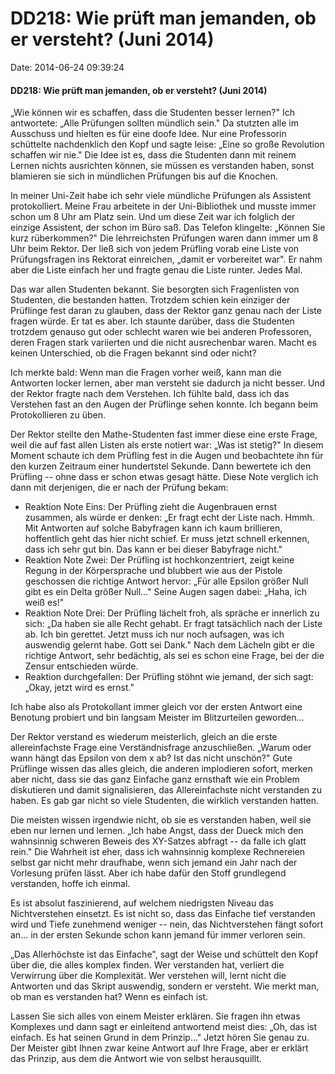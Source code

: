 DD218: Wie prüft man jemanden, ob er versteht? (Juni 2014)
==========================================================

Date: 2014-06-24 09:39:24

#### DD218: Wie prüft man jemanden, ob er versteht? (Juni 2014)

„Wie können wir es schaffen, dass die Studenten besser lernen?" Ich
antwortete: „Alle Prüfungen sollten mündlich sein." Da stutzten alle im
Ausschuss und hielten es für eine doofe Idee. Nur eine Professorin
schüttelte nachdenklich den Kopf und sagte leise: „Eine so große
Revolution schaffen wir nie." Die Idee ist es, dass die Studenten dann
mit reinem Lernen nichts ausrichten können, sie müssen es verstanden
haben, sonst blamieren sie sich in mündlichen Prüfungen bis auf die
Knochen.

In meiner Uni-Zeit habe ich sehr viele mündliche Prüfungen als Assistent
protokolliert. Meine Frau arbeitete in der Uni-Bibliothek und musste
immer schon um 8 Uhr am Platz sein. Und um diese Zeit war ich folglich
der einzige Assistent, der schon im Büro saß. Das Telefon klingelte:
„Können Sie kurz rüberkommen?" Die lehrreichsten Prüfungen waren dann
immer um 8 Uhr beim Rektor. Der ließ sich von jedem Prüfling vorab eine
Liste von Prüfungsfragen ins Rektorat einreichen, „damit er vorbereitet
war". Er nahm aber die Liste einfach her und fragte genau die Liste
runter. Jedes Mal.

Das war allen Studenten bekannt. Sie besorgten sich Fragenlisten von
Studenten, die bestanden hatten. Trotzdem schien kein einziger der
Prüflinge fest daran zu glauben, dass der Rektor ganz genau nach der
Liste fragen würde. Er tat es aber. Ich staunte darüber, dass die
Studenten trotzdem genauso gut oder schlecht waren wie bei anderen
Professoren, deren Fragen stark variierten und die nicht ausrechenbar
waren. Macht es keinen Unterschied, ob die Fragen bekannt sind oder
nicht?

Ich merkte bald: Wenn man die Fragen vorher weiß, kann man die Antworten
locker lernen, aber man versteht sie dadurch ja nicht besser. Und der
Rektor fragte nach dem Verstehen. Ich fühlte bald, dass ich das
Verstehen fast an den Augen der Prüflinge sehen konnte. Ich begann beim
Protokollieren zu üben.

Der Rektor stellte den Mathe-Studenten fast immer diese eine erste
Frage, weil die auf fast allen Listen als erste notiert war: „Was ist
stetig?" In diesem Moment schaute ich dem Prüfling fest in die Augen und
beobachtete ihn für den kurzen Zeitraum einer hundertstel Sekunde. Dann
bewertete ich den Prüfling -- ohne dass er schon etwas gesagt hätte.
Diese Note verglich ich dann mit derjenigen, die er nach der Prüfung
bekam:

-   Reaktion Note Eins: Der Prüfling zieht die Augenbrauen ernst
    zusammen, als würde er denken: „Er fragt echt der Liste nach. Hmmh.
    Mit Antworten auf solche Babyfragen kann ich kaum brillieren,
    hoffentlich geht das hier nicht schief. Er muss jetzt schnell
    erkennen, dass ich sehr gut bin. Das kann er bei dieser Babyfrage
    nicht."
-   Reaktion Note Zwei: Der Prüfling ist hochkonzentriert, zeigt keine
    Regung in der Körpersprache und blubbert wie aus der Pistole
    geschossen die richtige Antwort hervor: „Für alle Epsilon größer
    Null gibt es ein Delta größer Null..." Seine Augen sagen dabei:
    „Haha, ich weiß es!"
-   Reaktion Note Drei: Der Prüfling lächelt froh, als spräche er
    innerlich zu sich: „Da haben sie alle Recht gehabt. Er fragt
    tatsächlich nach der Liste ab. Ich bin gerettet. Jetzt muss ich nur
    noch aufsagen, was ich auswendig gelernt habe. Gott sei Dank." Nach
    dem Lächeln gibt er die richtige Antwort, sehr bedächtig, als sei es
    schon eine Frage, bei der die Zensur entschieden würde.
-   Reaktion durchgefallen: Der Prüfling stöhnt wie jemand, der sich
    sagt: „Okay, jetzt wird es ernst."

Ich habe also als Protokollant immer gleich vor der ersten Antwort eine
Benotung probiert und bin langsam Meister im Blitzurteilen geworden...

Der Rektor verstand es wiederum meisterlich, gleich an die erste
allereinfachste Frage eine Verständnisfrage anzuschließen. „Warum oder
wann hängt das Epsilon von dem x ab? Ist das nicht unschön?" Gute
Prüflinge wissen das alles gleich, die anderen implodieren sofort,
merken aber nicht, dass sie das ganz Einfache ganz ernsthaft wie ein
Problem diskutieren und damit signalisieren, das Allereinfachste nicht
verstanden zu haben. Es gab gar nicht so viele Studenten, die wirklich
verstanden hatten.

Die meisten wissen irgendwie nicht, ob sie es verstanden haben, weil sie
eben nur lernen und lernen. „Ich habe Angst, dass der Dueck mich den
wahnsinnig schweren Beweis des XY-Satzes abfragt -- da falle ich glatt
rein." Die Wahrheit ist eher, dass ich wahnsinnig komplexe Rechnereien
selbst gar nicht mehr draufhabe, wenn sich jemand ein Jahr nach der
Vorlesung prüfen lässt. Aber ich habe dafür den Stoff grundlegend
verstanden, hoffe ich einmal.

Es ist absolut faszinierend, auf welchem niedrigsten Niveau das
Nichtverstehen einsetzt. Es ist nicht so, dass das Einfache tief
verstanden wird und Tiefe zunehmend weniger -- nein, das Nichtverstehen
fängt sofort an... in der ersten Sekunde schon kann jemand für immer
verloren sein.

„Das Allerhöchste ist das Einfache", sagt der Weise und schüttelt den
Kopf über die, die alles komplex finden. Wer verstanden hat, verliert
die Verwirrung über die Komplexität. Wer verstehen will, lernt nicht die
Antworten und das Skript auswendig, sondern er versteht. Wie merkt man,
ob man es verstanden hat? Wenn es einfach ist.

Lassen Sie sich alles von einem Meister erklären. Sie fragen ihn etwas
Komplexes und dann sagt er einleitend antwortend meist dies: „Oh, das
ist einfach. Es hat seinen Grund in dem Prinzip..." Jetzt hören Sie
genau zu. Der Meister gibt Ihnen zwar keine Antwort auf Ihre Frage, aber
er erklärt das Prinzip, aus dem die Antwort wie von selbst herausquillt.

